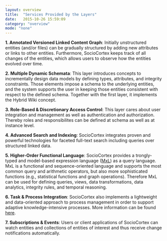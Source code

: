 ```yaml
---
layout: overview
title:  "Services Provided by the Layers"
date:   2015-10-26 15:59:09
category: "overview"
mode: "none"
---
```


**1. Annotated Versioned Linked Content Graph**: Initially unstructured entities (and/or files) can be gradually structured by adding new attributes or links to other entities. 
Furthermore, SocioCortex keeps track of all changes of the entities, which allows users to observe how the entities evolved over time. 

**2. Multiple Dynamic Schemata**: This layer introduces concepts to incrementally design data models by defining types, attributes, and integrity constraints. 
Those elements impose a schema to the underlying entities, and the system supports the user in keeping those entities consistent with respect to the defined schema. 
Together with the first layer, it implements the Hybrid Wiki concept.

**3. Role-Based & Discretionary Access Control**: This layer cares about user integration and management as well as authentication and authorization. 
Thereby roles and responsibilites can be defined at schema as well as at instance level.

**4. Advanced Search and Indexing**: SocioCortex integrates proven and powerful technologies for faceted full-text search including queries over structured linked data.

**5. Higher-Order Functional Language**: SocioCortex provides a trongly-typed and model-based expression language ([MxL](https://wwwmatthes.in.tum.de/pages/xfokvh3melhh/Re14b-Type-Safety-in-EA-Model-Analysis)) as a query language. 
MxL is a functional and sequence-oriented language and supports the most common query and arithmetic operators, but also more sophisticated functions (e.g., statistical functions and graph operations). 
Therefore MxL can be used for defining queries, views, data transformations, data analytics, integrity rules, and temporal reasoning.

**6. Task & Process Integration**: SocioCortex also implements a lightweight and data-oriented approach to process management in order to support adaptive knowledge-intensive processes. 
More information can be found [here](https://wwwmatthes.in.tum.de/pages/ectby2zxvydw/Darwin-Empowering-Users-to-Collaboratively-Structure-Knowledge-Intensive-Processes).

**7. Subscriptions & Events**: Users or client applications of SocioCortex can watch entities and collections of entities of interest and thus receive change notifications automatically.
